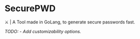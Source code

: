 # SecurePWD
 ⚔️ | A Tool made in GoLang, to generate secure passwords fast.
 
 *TODO: - Add customizability options.*
